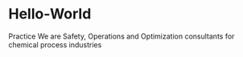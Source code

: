 # Hello-World
Practice
We are Safety, Operations and Optimization consultants for chemical process industries
